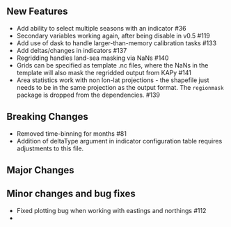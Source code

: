 ## New Features
* Add ability to select multiple seasons with an indicator #36
* Secondary variables working again, after being disable in v0.5 #119
* Add use of dask to handle larger-than-memory calibration tasks #133
* Add deltas/changes in indicators #137
* Regridding handles land-sea masking via NaNs #140
* Grids can be specified as template .nc files, where the NaNs in the template will also mask the regridded output from KAPy #141
* Area statistics work with non lon-lat projections - the shapefile just needs to be in the same projection as the output format. The `regionmask` package is dropped from the dependencies. #139

## Breaking Changes
* Removed time-binning for months #81
* Addition of deltaType argument in indicator configuration table requires adjustments to this file.

## Major Changes

## Minor changes and bug fixes
* Fixed plotting bug when working with eastings and northings #112
* 
